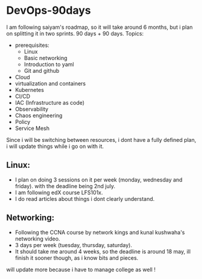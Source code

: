 # DevOps-90days

I am following saiyam's roadmap, so it will take around 6 months, but i plan on splitting it in two sprints. 90 days + 90 days.
Topics:
- prerequisites:
  - Linux
  - Basic networking
  - Introduction to yaml
  - Git and github
- Cloud
- virtualization and containers
- Kubernetes
- CI/CD
- IAC (Infrastructure as code)
- Observability
- Chaos engineering
- Policy
- Service Mesh

Since i will be switching between resources, i dont have a fully defined plan, i will update things while i go on with it.

## Linux:
- I plan on doing 3 sessions on it per week (monday, wednesday and friday). with the deadline being 2nd july.
- I am following edX course LFS101x.
- I do read articles about things i dont clearly understand.

## Networking:
- Following the CCNA course by network kings and kunal kushwaha's networking video.
- 3 days per week (tuesday, thursday, saturday).
- It should take me around 4 weeks, so the deadline is around 18 may, ill finish it sooner though, as i know bits and pieces.

will update more because i have to manage college as well !
